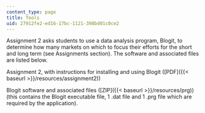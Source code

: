 ```yaml
---
content_type: page
title: Tools
uid: 27912fe2-ed16-17bc-1121-398bd01c0ce2
---
```


Assignment 2 asks students to use a data analysis program, Blogit, to determine how many markets on which to focus their efforts for the short and long term (see Assignments section). The software and associated files are listed below.

Assignment 2, with instructions for installing and using Blogit ([PDF]({{< baseurl >}}/resources/assignment2))

Blogit software and associated files ([ZIP]({{< baseurl >}}/resources/prg))  
(this contains the Blogit executable file, 1 .dat file and 1 .prg file which are required by the application).